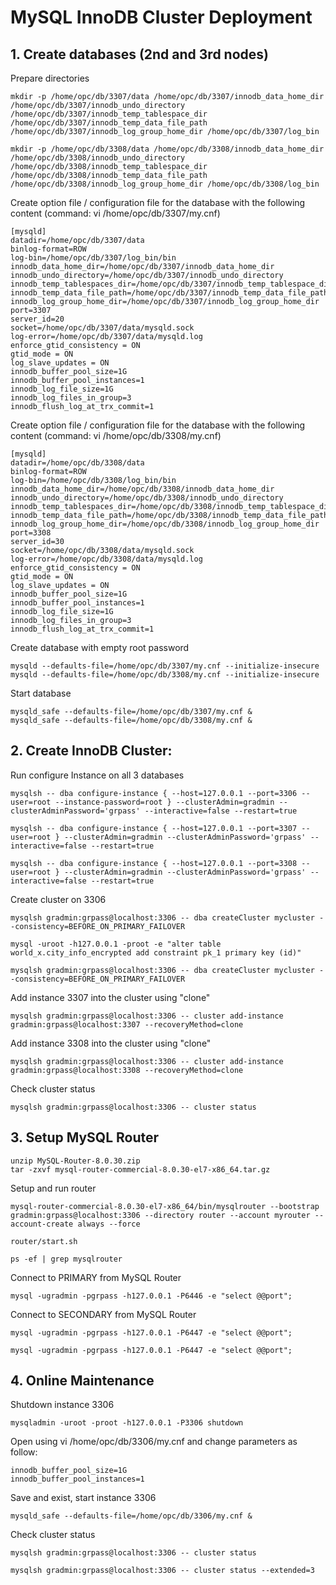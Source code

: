 # MySQL InnoDB Cluster Deployment

## 1. Create databases (2nd and 3rd nodes)
Prepare directories
```
mkdir -p /home/opc/db/3307/data /home/opc/db/3307/innodb_data_home_dir /home/opc/db/3307/innodb_undo_directory /home/opc/db/3307/innodb_temp_tablespace_dir /home/opc/db/3307/innodb_temp_data_file_path /home/opc/db/3307/innodb_log_group_home_dir /home/opc/db/3307/log_bin

mkdir -p /home/opc/db/3308/data /home/opc/db/3308/innodb_data_home_dir /home/opc/db/3308/innodb_undo_directory /home/opc/db/3308/innodb_temp_tablespace_dir /home/opc/db/3308/innodb_temp_data_file_path /home/opc/db/3308/innodb_log_group_home_dir /home/opc/db/3308/log_bin
```
Create option file / configuration file for the database with the following content (command: vi /home/opc/db/3307/my.cnf)
```
[mysqld]
datadir=/home/opc/db/3307/data
binlog-format=ROW
log-bin=/home/opc/db/3307/log_bin/bin
innodb_data_home_dir=/home/opc/db/3307/innodb_data_home_dir
innodb_undo_directory=/home/opc/db/3307/innodb_undo_directory
innodb_temp_tablespaces_dir=/home/opc/db/3307/innodb_temp_tablespace_dir 
innodb_temp_data_file_path=/home/opc/db/3307/innodb_temp_data_file_path/ibtmp1:12M:autoextend
innodb_log_group_home_dir=/home/opc/db/3307/innodb_log_group_home_dir
port=3307
server_id=20
socket=/home/opc/db/3307/data/mysqld.sock
log-error=/home/opc/db/3307/data/mysqld.log
enforce_gtid_consistency = ON
gtid_mode = ON
log_slave_updates = ON
innodb_buffer_pool_size=1G
innodb_buffer_pool_instances=1
innodb_log_file_size=1G
innodb_log_files_in_group=3
innodb_flush_log_at_trx_commit=1
```
Create option file / configuration file for the database with the following content (command: vi /home/opc/db/3308/my.cnf)
```
[mysqld]
datadir=/home/opc/db/3308/data
binlog-format=ROW
log-bin=/home/opc/db/3308/log_bin/bin
innodb_data_home_dir=/home/opc/db/3308/innodb_data_home_dir
innodb_undo_directory=/home/opc/db/3308/innodb_undo_directory
innodb_temp_tablespaces_dir=/home/opc/db/3308/innodb_temp_tablespace_dir 
innodb_temp_data_file_path=/home/opc/db/3308/innodb_temp_data_file_path/ibtmp1:12M:autoextend
innodb_log_group_home_dir=/home/opc/db/3308/innodb_log_group_home_dir
port=3308
server_id=30
socket=/home/opc/db/3308/data/mysqld.sock
log-error=/home/opc/db/3308/data/mysqld.log
enforce_gtid_consistency = ON
gtid_mode = ON
log_slave_updates = ON
innodb_buffer_pool_size=1G
innodb_buffer_pool_instances=1
innodb_log_file_size=1G
innodb_log_files_in_group=3
innodb_flush_log_at_trx_commit=1
```
Create database with empty root password
```
mysqld --defaults-file=/home/opc/db/3307/my.cnf --initialize-insecure
mysqld --defaults-file=/home/opc/db/3308/my.cnf --initialize-insecure
```
Start database
```
mysqld_safe --defaults-file=/home/opc/db/3307/my.cnf &
mysqld_safe --defaults-file=/home/opc/db/3308/my.cnf &
```
## 2. Create InnoDB Cluster:
Run configure Instance on all 3 databases
```
mysqlsh -- dba configure-instance { --host=127.0.0.1 --port=3306 --user=root --instance-password=root } --clusterAdmin=gradmin --clusterAdminPassword='grpass' --interactive=false --restart=true

mysqlsh -- dba configure-instance { --host=127.0.0.1 --port=3307 --user=root } --clusterAdmin=gradmin --clusterAdminPassword='grpass' --interactive=false --restart=true

mysqlsh -- dba configure-instance { --host=127.0.0.1 --port=3308 --user=root } --clusterAdmin=gradmin --clusterAdminPassword='grpass' --interactive=false --restart=true
```
Create cluster on 3306
```
mysqlsh gradmin:grpass@localhost:3306 -- dba createCluster mycluster --consistency=BEFORE_ON_PRIMARY_FAILOVER

mysql -uroot -h127.0.0.1 -proot -e "alter table world_x.city_info_encrypted add constraint pk_1 primary key (id)"

mysqlsh gradmin:grpass@localhost:3306 -- dba createCluster mycluster --consistency=BEFORE_ON_PRIMARY_FAILOVER
```
Add instance 3307 into the cluster using "clone"
```
mysqlsh gradmin:grpass@localhost:3306 -- cluster add-instance gradmin:grpass@localhost:3307 --recoveryMethod=clone
```
Add instance 3308 into the cluster using "clone"
```
mysqlsh gradmin:grpass@localhost:3306 -- cluster add-instance gradmin:grpass@localhost:3308 --recoveryMethod=clone
```
Check cluster status
```
mysqlsh gradmin:grpass@localhost:3306 -- cluster status
```
## 3. Setup MySQL Router
```
unzip MySQL-Router-8.0.30.zip
tar -zxvf mysql-router-commercial-8.0.30-el7-x86_64.tar.gz
```
Setup and run router
```
mysql-router-commercial-8.0.30-el7-x86_64/bin/mysqlrouter --bootstrap gradmin:grpass@localhost:3306 --directory router --account myrouter --account-create always --force

router/start.sh

ps -ef | grep mysqlrouter
```
Connect to PRIMARY from MySQL Router
```
mysql -ugradmin -pgrpass -h127.0.0.1 -P6446 -e "select @@port";
```
Connect to SECONDARY from MySQL Router
```
mysql -ugradmin -pgrpass -h127.0.0.1 -P6447 -e "select @@port";

mysql -ugradmin -pgrpass -h127.0.0.1 -P6447 -e "select @@port";
```
## 4. Online Maintenance
Shutdown instance 3306
```
mysqladmin -uroot -proot -h127.0.0.1 -P3306 shutdown
```
Open using vi /home/opc/db/3306/my.cnf and change parameters as follow:
```
innodb_buffer_pool_size=1G
innodb_buffer_pool_instances=1
```
Save and exist, start instance 3306
```
mysqld_safe --defaults-file=/home/opc/db/3306/my.cnf &
```
Check cluster status
```
mysqlsh gradmin:grpass@localhost:3306 -- cluster status

mysqlsh gradmin:grpass@localhost:3306 -- cluster status --extended=3
```



